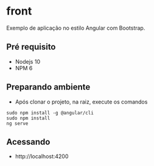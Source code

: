 # front

Exemplo de aplicação no estilo Angular com Bootstrap.

## Pré requisito
- Nodejs 10
- NPM 6

## Preparando ambiente

- Após clonar o projeto, na raiz, execute os comandos
  
```
sudo npm install -g @angular/cli
sudo npm install
ng serve 

```

## Acessando  
- http://localhost:4200
